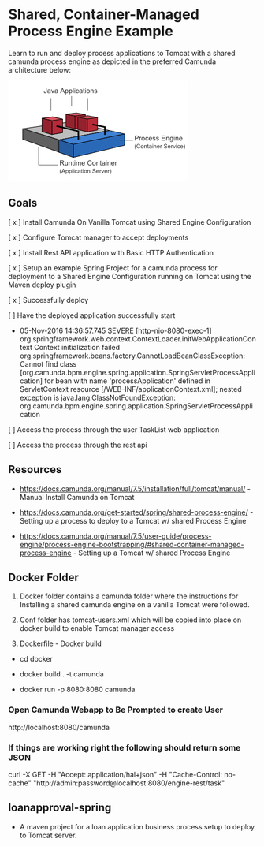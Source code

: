 # Shared, Container-Managed Process Engine Example

Learn to run and deploy process applications to Tomcat with a shared camunda process engine as depicted in the preferred Camunda architecture below:

<img src="shared-process-engine.png">

## Goals

[ x ] Install Camunda On Vanilla Tomcat using Shared Engine Configuration

[ x ] Configure Tomcat manager to accept deployments

[ x ] Install Rest API application with Basic HTTP Authentication

[ x ] Setup an example Spring Project for a camunda process for deployment to a Shared Engine Configuration running on Tomcat using the Maven deploy plugin

[ x ] Successfully deploy

[   ] Have the deployed application successfully start

  * 05-Nov-2016 14:36:57.745 SEVERE [http-nio-8080-exec-1] org.springframework.web.context.ContextLoader.initWebApplicationContext Context initialization failed
 org.springframework.beans.factory.CannotLoadBeanClassException: Cannot find class [org.camunda.bpm.engine.spring.application.SpringServletProcessApplication] for bean with name 'processApplication' defined in ServletContext resource [/WEB-INF/applicationContext.xml]; nested exception is java.lang.ClassNotFoundException: org.camunda.bpm.engine.spring.application.SpringServletProcessApplication

[   ] Access the process through the user TaskList web application

[   ] Access the process through the rest api


## Resources

* https://docs.camunda.org/manual/7.5/installation/full/tomcat/manual/ - Manual Install Camunda on Tomcat

* https://docs.camunda.org/get-started/spring/shared-process-engine/ - Setting up a process to deploy to a Tomcat w/ shared Process Engine

* https://docs.camunda.org/manual/7.5/user-guide/process-engine/process-engine-bootstrapping/#shared-container-managed-process-engine - Setting up a Tomcat w/ shared Process Engine


## Docker Folder

1) Docker folder contains a camunda folder where the instructions for Installing a shared camunda engine on a vanilla Tomcat were followed.

2) Conf folder has tomcat-users.xml which will be copied into place on docker build to enable Tomcat manager access

3) Dockerfile - Docker build

* cd docker

* docker build . -t camunda

* docker run -p 8080:8080 camunda

### Open Camunda Webapp to Be Prompted to create User

http://localhost:8080/camunda

### If things are working right the following should return some JSON

curl -X GET -H "Accept: application/hal+json" -H "Cache-Control: no-cache"  "http://admin:password@localhost:8080/engine-rest/task"

## loanapproval-spring

* A maven project for a loan application business process setup to deploy to Tomcat server.
